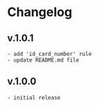 # Changelog
## v.1.0.1
    - add 'id_card_number' rule
    - update README.md file

## v.1.0.0
    - initial release 